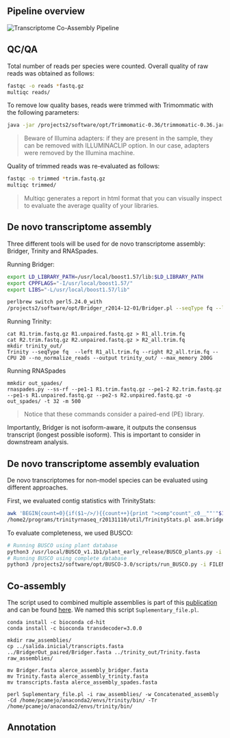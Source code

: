 ## Pipeline overview

![Transcriptome Co-Assembly Pipeline](https://user-images.githubusercontent.com/53570955/71528170-619f9600-28bd-11ea-802b-5597542c3e9e.png)

## QC/QA

Total number of reads per species were counted. Overall quality of raw reads was obtained as follows:
```bash
fastqc -o reads *fastq.gz
multiqc reads/
```

To remove low quality bases, reads were trimmed with Trimommatic with the following parameters:
```bash
java -jar /projects2/software/opt/Trimmomatic-0.36/trimmomatic-0.36.jar PE -phred33 R1.fastq.gz R2.fastq.gz R1.trim.fastq.gz R1.unpaired.fastq.gz R2.trim.fastq.gz R2.unpaired.fastq.gz LEADING:20 TRAILING:20 SLIDINGWINDOW:10:30 MINLEN:50 AVGQUAL:25
```
> Beware of Illumina adapters: if they are present in the sample, they can be removed with ILLUMINACLIP option. In our case, adapters were removed by the Illumina machine.

Quality of trimmed reads was re-evaluated as follows:
```bash
fastqc -o trimmed *trim.fastq.gz
multiqc trimmed/
```

> Multiqc generates a report in html format that you can visually inspect to evaluate the average quality of your libraries. 

## De novo transcriptome assembly

Three different tools will be used for de novo transcriptome assembly: Bridger, Trinity and RNASpades. 

Running Bridger:
```bash
export LD_LIBRARY_PATH=/usr/local/boost1.57/lib:$LD_LIBRARY_PATH
export CPPFLAGS="-I/usr/local/boost1.57/"
export LIBS="-L/usr/local/boost1.57/lib"

perlbrew switch perl5.24.0_with
/projects2/software/opt/Bridger_r2014-12-01/Bridger.pl --seqType fq --left R1.trim.fastq.gz --right R2.trim.fastq.gz --CPU 20 -o BridgerOut --min_kmer_coverage 5 --SS_lib_type RF
```

Running Trinity:
```
cat R1.trim.fastq.gz R1.unpaired.fastq.gz > R1_all.trim.fq
cat R2.trim.fastq.gz R2.unpaired.fastq.gz > R2_all.trim.fq
mkdir trinity_out/
Trinity --seqType fq  --left R1_all.trim.fq --right R2_all.trim.fq --CPU 20 --no_normalize_reads --output trinity_out/ --max_memory 200G
```

Running RNASpades

```
mmkdir out_spades/
rnaspades.py --ss-rf --pe1-1 R1.trim.fastq.gz --pe1-2 R2.trim.fastq.gz --pe1-s R1.unpaired.fastq.gz --pe2-s R2.unpaired.fastq.gz -o out_spades/ -t 32 -m 500
```

> Notice that these commands consider a paired-end (PE) library.

Importantly, Bridger is not isoform-aware, it outputs the consensus transcript (longest possible isoform). This is important to consider in downstream analysis.

## De novo transcriptome assembly evaluation

De novo transcriptomes for non-model species can be evaluated using different approaches. 

First, we evaluated contig statistics with TrinityStats:
```bash
awk 'BEGIN{count=0}{if($1~/>/){{count++}{print ">comp"count"_c0__""'"$1"'"}}else{print $0}}' asm.bridger.fasta > asm.bridger.fasta_rename # renaming Bridger output to Trinity-like format
/home2/programs/trinityrnaseq_r20131110/util/TrinityStats.pl asm.bridger.fasta_rename > asm.bridger.fasta_rename.stats
```

To evaluate completeness, we used BUSCO:
```bash
# Running BUSCO using plant database
python3 /usr/local/BUSCO_v1.1b1/plant_early_release/BUSCO_plants.py -i asm.bridger.fasta -o asm.bridger.fasta.BUSCO -l /usr/local/BUSCO_v1.1b1/plant_early_release/plantae -m trans -c 20 -f
# Running BUSCO using complete database
python3 /projects2/software/opt/BUSCO-3.0/scripts/run_BUSCO.py -i FILENAME.fasta -o DIRECTORY -l /projects2/software/opt/BUSCO-3.0/datasets/embryophyta_odb9/ -m tran -c 20 -f
```

## Co-assembly

The script used to combined multiple assemblies is part of this [publication](https://bmcbioinformatics.biomedcentral.com/articles/10.1186/s12859-016-1406-x#MOESM3) and can be found [here]( https://static-content.springer.com/esm/art%3A10.1186%2Fs12859-016-1406-x/MediaObjects/12859_2016_1406_MOESM3_ESM.pl). We named this script ```Suplementary_file.pl```.

```
conda install -c bioconda cd-hit 
conda install -c bioconda transdecoder=3.0.0 

mkdir raw_assemblies/
cp ../salida.inicial/transcripts.fasta ../BridgerOut_paired/Bridger.fasta ../trinity_out/Trinity.fasta raw_assemblies/

mv Bridger.fasta alerce_assembly_bridger.fasta
mv Trinity.fasta alerce_assembly_trinity.fasta
mv transcripts.fasta alerce_assembly_spades.fasta

perl Suplementary_file.pl -i raw_assemblies/ -w Concatenated_assembly -Cd /home/pcamejo/anaconda2/envs/trinity/bin/ -Tr /home/pcamejo/anaconda2/envs/trinity/bin/
```
## Annotation

